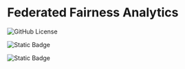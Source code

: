 # Federated Fairness Analytics

![GitHub License](https://img.shields.io/github/license/:user/:repo)

![Static Badge](https://img.shields.io/badge/federated_analytics-red)

![Static Badge](https://img.shields.io/badge/fairness-blue)

